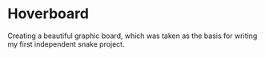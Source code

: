 # Hoverboard

Creating a beautiful graphic board, which was taken as the basis for writing my first independent snake project.
